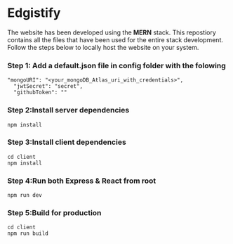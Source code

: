 # Edgistify

The website has been developed using the **MERN** stack. This repostiory contains all the files that have been used for the entire stack development. Follow the steps below to locally host the website on your system.

### Step 1: Add a default.json file in config folder with the folowing

```
"mongoURI": "<your_mongoDB_Atlas_uri_with_credentials>",
  "jwtSecret": "secret",
  "githubToken": ""
```

### Step 2:Install server dependencies

```
npm install
```

### Step 3:Install client dependencies

```
cd client
npm install
```

### Step 4:Run both Express & React from root

```
npm run dev
```

### Step 5:Build for production

```
cd client
npm run build
```


